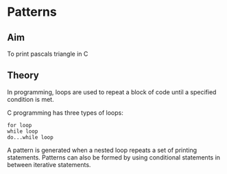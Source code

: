 # Patterns
## Aim
To print pascals triangle in C
## Theory
In programming, loops are used to repeat a block of code until a specified condition is met.

C programming has three types of loops:

    for loop
    while loop
    do...while loop
A pattern is generated when a nested loop repeats a set of printing statements. Patterns can also be formed by using conditional statements in between iterative statements.    
